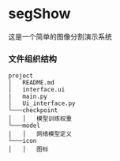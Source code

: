 # segShow
这是一个简单的图像分割演示系统

### 文件组织结构

```
project
│   README.md
│   interface.ui
|   main.py
│   Ui_interface.py
└───checkpoint
│   │   模型训练权重
└───model
|   │   网络模型定义
└───icon
│   │   图标
```
